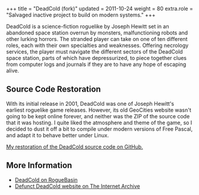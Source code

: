 +++
title = "DeadCold (fork)"
updated = 2011-10-24
weight = 80
extra.role = "Salvaged inactive project to build on modern systems."
+++

DeadCold is a science-fiction roguelike by Joseph Hewitt set in an abandoned space station overrun by monsters, malfunctioning robots and other lurking horrors.
The stranded player can take on one of ten different roles, each with their own specialties and weaknesses.
Offering necrology services, the player must navigate the different sectors of the DeadCold space station, parts of which have depressurized, to piece together clues from computer logs and journals if they are to have any hope of escaping alive.

<!-- more -->

## Source Code Restoration

With its initial release in 2001, DeadCold was one of Joseph Hewitt's earliest roguelike game releases.
However, its old GeoCities website wasn't going to be kept online forever, and neither was the ZIP of the source code that it was hosting.
I quite liked the atmosphere and theme of the game, so I decided to dust it off a bit to compile under modern versions of Free Pascal, and adapt it to behave better under Linux.

[My restoration of the DeadCold source code on GitHub.](https://github.com/tung/deadcold)

## More Information

- [DeadCold on RogueBasin](http://roguebasin.com/index.php/DeadCold)
- [Defunct DeadCold website on The Internet Archive](https://web.archive.org/web/20171226204308/http://www.reocities.com/pyrrho12/programming/deadcold.html)
